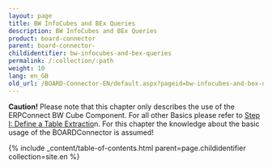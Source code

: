 ```yaml
---
layout: page
title: BW InfoCubes and BEx Queries
description: BW InfoCubes and BEx Queries
product: board-connector
parent: board-connector-
childidentifier: bw-infocubes-and-bex-queries
permalink: /:collection/:path
weight: 10
lang: en_GB
old_url: /BOARD-Connector-EN/default.aspx?pageid=bw-infocubes-and-bex-queries
---
```


**Caution!** Please note that this chapter only describes the use of the ERPConnect BW Cube Component. For all other Basics please refer to [Step I: Define a Table Extractio](./getting-started-table/step1-define-table-extraction)n. For this chapter the knowledge about the basic usage of  the BOARDConnector is assumed! 

{% include _content/table-of-contents.html parent=page.childidentifier collection=site.en %}
